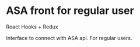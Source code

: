 # ASA front for regular user

React Hooks + Redux

Interface to connect with ASA api. For regular users.

